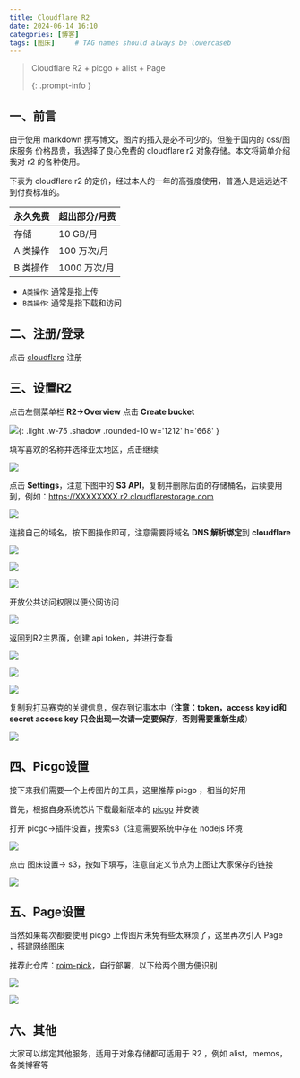 ```yaml
---
title: Cloudflare R2
date: 2024-06-14 16:10
categories: [博客]
tags: [图床]     # TAG names should always be lowercaseb
---
```


> Cloudflare R2 + picgo + alist + Page
>
> {: .prompt-info }

## 一、前言

由于使用 markdown 撰写博文，图片的插入是必不可少的。但鉴于国内的 oss/图床服务 价格昂贵，我选择了良心免费的 cloudflare r2 对象存储。本文将简单介绍我对 r2 的各种使用。  

下表为 cloudflare r2 的定价，经过本人的一年的高强度使用，普通人是远远达不到付费标准的。

| 永久免费 | 超出部分/月费 |
| -------- | ------------- |
| 存储     | 10 GB/月      |
| A 类操作 | 100 万次/月   |
| B 类操作 | 1000 万次/月  |

- `A类操作`: 通常是指上传
- `B类操作`: 通常是指下载和访问

## 二、注册/登录

点击 [cloudflare](https://dash.cloudflare.com/) 注册

## 三、设置R2

点击左侧菜单栏 **R2->Overview** 点击 **Create bucket**  

![](https://img.k3e1.com/2024/06/51dbaad61a3a88fa1c18ebfe26d60446.png){: .light .w-75 .shadow .rounded-10 w='1212' h='668' }







填写喜欢的名称并选择亚太地区，点击继续

![](https://img.k3e1.com/2024/06/caccbf2a4fbec0992d427880e71d86b0.png)  



点击 **Settings**，注意下图中的 **S3 API**，复制并删除后面的存储桶名，后续要用到，例如：https://XXXXXXXX.r2.cloudflarestorage.com

![](https://img.k3e1.com/2024/06/688999eb435dfba4c713164ff96c7750.png)



连接自己的域名，按下图操作即可，注意需要将域名 **DNS 解析绑定**到 **cloudflare**

![](https://img.k3e1.com/2024/06/84bb6433b6190fad5a678cda382c0570.png)  

![](https://img.k3e1.com/2024/06/e5009a9adde3cf46cfc083e2fa67b40f.png)  

![](https://img.k3e1.com/2024/06/2b533377c2ce0e88cd51ab48c8ac710f.png)  



开放公共访问权限以便公网访问

![](https://img.k3e1.com/2024/06/e67dbc7ebfa3e9fac3992704dd0a6094.png)  



返回到R2主界面，创建 api token，并进行查看

![](https://img.k3e1.com/2024/06/15c4e9a6d6354611a3be91e224e3beb0.png)  

![](https://img.k3e1.com/2024/06/8ad7d40f119809f777826777f63dc7c9.png)  

![](https://img.k3e1.com/2024/06/eab5f5d997252f03441db7c4f883750f.png)



复制我打马赛克的关键信息，保存到记事本中（**注意：token，access key id和secret access key 只会出现一次请一定要保存，否则需要重新生成**）

![](https://img.k3e1.com/2024/06/e238544a85e2ac96db5940d96b0c7fea.png)

## 四、Picgo设置

接下来我们需要一个上传图片的工具，这里推荐 picgo ，相当的好用  

首先，根据自身系统芯片下载最新版本的 [picgo](https://github.com/Molunerfinn/PicGo/releases/)  并安装  

打开 picgo->插件设置，搜索s3（注意需要系统中存在 nodejs 环境  

![](https://img.k3e1.com/2024/06/a41dcf15eebf28ecc15f3fd6fa829f9d.png)



点击 图床设置-> s3，按如下填写，注意自定义节点为上图让大家保存的链接

![](https://img.k3e1.com/2024/06/79abc37a5a1f87f0d892e002ea0a886f.png)

## 五、Page设置

当然如果每次都要使用 picgo 上传图片未免有些太麻烦了，这里再次引入 Page ，搭建网络图床  

推荐此仓库：[roim-pick](https://github.com/k3e1/roim-picx)，自行部署，以下给两个图方便识别

![](https://img.k3e1.com/2024/06/5fd3e85ade9a58fd62fd1f2fb89d4768.png)  

![](https://img.k3e1.com/2024/06/7ec118dc8b45c21c739e4f0ba6e8118f.png)

## 六、其他

大家可以绑定其他服务，适用于对象存储都可适用于 R2 ，例如 alist，memos，各类博客等
